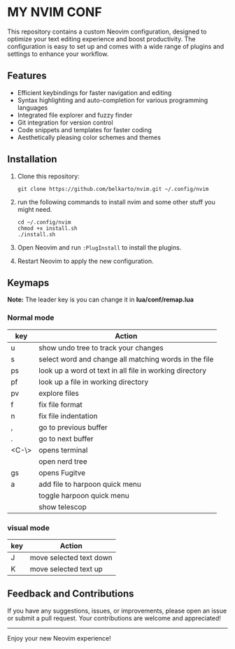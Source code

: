 # MY NVIM CONF
This repository contains a custom Neovim configuration, designed to optimize your text editing experience and boost productivity. The configuration is easy to set up and comes with a wide range of plugins and settings to enhance your workflow.

## Features

- Efficient keybindings for faster navigation and editing
- Syntax highlighting and auto-completion for various programming languages
- Integrated file explorer and fuzzy finder
- Git integration for version control
- Code snippets and templates for faster coding
- Aesthetically pleasing color schemes and themes

## Installation

1. Clone this repository:

   ```
   git clone https://github.com/belkarto/nvim.git ~/.config/nvim
   ```
2. run the following commands to install nvim and some other stuff you might need.
    ```
    cd ~/.config/nvim
    chmod +x install.sh
    ./install.sh
    ```

4. Open Neovim and run `:PlugInstall` to install the plugins.

5. Restart Neovim to apply the new configuration.

## Keymaps
**Note:** The leader key is <space> you can change it in **lua/conf/remap.lua**
### Normal mode
| key           | Action                                         |
|---------------|------------------------------------------------|
| <leader>u     | show undo tree to track your changes           |
| <leader>s     | select word and change all matching words in the file|
| <leader>ps    | look up a word ot text in all file in working directory|
| <leader>pf    | look up a file in working directory            |
| <leader>pv    | explore files                                  |
| <leader>f     | fix file format                                |
| <leader>n     | fix file indentation                           |
| <leader>,     | go to previous buffer                          |
| <leader>.     | go to next buffer                              |
| <C-\\>        | opens terminal                                 |
| <F3>          | open nerd tree                                 |
| <leader>gs    | opens Fugitve                                  |
| <leader>a     | add file to harpoon quick menu                 |
| <C-e>         | toggle harpoon quick menu                      |
| <C-p>         | show telescop                                  |

### visual mode
| key           | Action                                         |
|---------------|------------------------------------------------|
| J             | move selected text down                        |
| K             | move selected text up                          |


## Feedback and Contributions

If you have any suggestions, issues, or improvements, please open an issue or submit a pull request. Your contributions are welcome and appreciated!

---

Enjoy your new Neovim experience!
